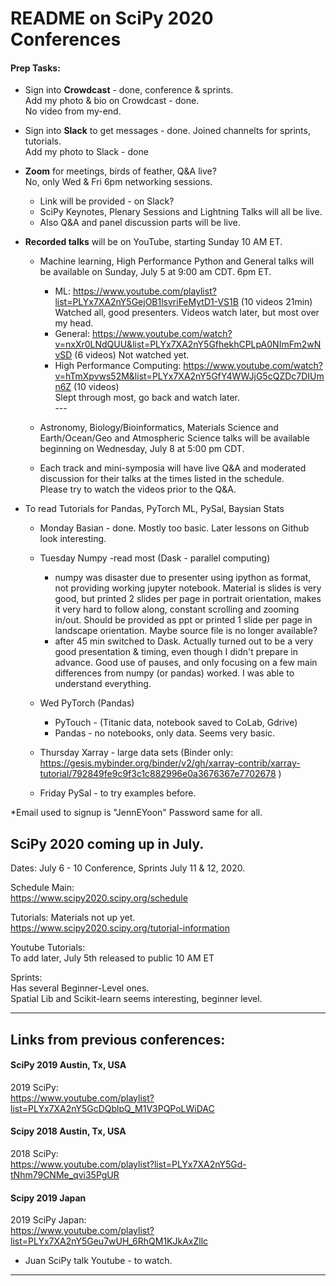 # README on SciPy 2020 Conferences  

#### Prep Tasks:
  * Sign into **Crowdcast** - done, conference & sprints.  
    Add my photo & bio on Crowdcast - done.  
    No video from my-end.  
    
  * Sign into **Slack** to get messages - done.  Joined channelts for sprints, tutorials.  
    Add my photo to Slack - done  
    
  * **Zoom** for meetings, birds of feather, Q&A live?   
    No, only Wed & Fri 6pm networking sessions.  
  
    - Link will be provided - on Slack?  
    - SciPy Keynotes, Plenary Sessions and Lightning Talks will all be live.  
    - Also Q&A and panel discussion parts will be live.   
    
  * **Recorded talks** will be on YouTube, starting Sunday 10 AM ET.  
    - Machine learning, High Performance Python and General talks will be available  on Sunday, July 5 at 9:00 am CDT.  6pm ET.   
    
      * ML: https://www.youtube.com/playlist?list=PLYx7XA2nY5GejOB1lsvriFeMytD1-VS1B  (10 videos 21min)  
        Watched all, good presenters. Videos watch later, but most over my head.  
      * General: https://www.youtube.com/watch?v=nxXr0LNdQUU&list=PLYx7XA2nY5GfhekhCPLpA0NImFm2wNvSD (6 videos)  Not watched yet.  
      * High Performance Computing: https://www.youtube.com/watch?v=hTmXpvws52M&list=PLYx7XA2nY5GfY4WWJjG5cQZDc7DIUmn6Z (10 videos)  
        Slept through most, go back and watch later.  
      \-\-\-  
    - Astronomy, Biology/Bioinformatics, Materials Science and Earth/Ocean/Geo and Atmospheric Science talks will be available beginning on Wednesday, July 8 at 5:00 pm CDT. 
    - Each track and mini-symposia will have live Q&A and moderated discussion for their talks at the times listed in the schedule.   
      Please try to watch the videos prior to the Q&A.  
    
  * To read Tutorials for Pandas, PyTorch ML, PySal, Baysian Stats
    - Monday Basian - done.  Mostly too basic.  Later lessons on Github look interesting.  
    - Tuesday Numpy -read most (Dask - parallel computing)  
      * numpy was disaster due to presenter using ipython as format, not providing working jupyter  notebook. Material is slides is very good, but printed 2 slides per page in portrait orientation, makes it very hard to follow along, constant scrolling and zooming in/out.  Should be provided as ppt or printed 1 slide per page in landscape orientation.  Maybe source file is no longer available?  
      * after 45 min switched to Dask. Actually turned out to be a very good presentation & timing, even though I didn't prepare in advance.  Good use of pauses, and only focusing on a few main differences from numpy (or pandas) worked.  I was able to understand everything.  
    
    - Wed PyTorch (Pandas)   
      - PyTouch - (Titanic data, notebook saved to CoLab, Gdrive)  
      - Pandas - no notebooks, only data. Seems very basic.  
      
    - Thursday Xarray - large data sets
      (Binder only:  https://gesis.mybinder.org/binder/v2/gh/xarray-contrib/xarray-tutorial/792849fe9c9f3c1c882996e0a3676367e7702678 )  
      
    - Friday PySal - to try examples before.   

  *Email used to signup is "JennEYoon"  Password same for all.


## SciPy 2020 coming up in July.  

Dates: July 6 - 10 Conference, Sprints July 11 & 12, 2020.  

Schedule Main:  
https://www.scipy2020.scipy.org/schedule  

Tutorials: Materials not up yet.   
https://www.scipy2020.scipy.org/tutorial-information

Youtube Tutorials:  
To add later, July 5th released to public 10 AM ET

Sprints:  
Has several Beginner-Level ones.  
Spatial Lib and Scikit-learn seems interesting, beginner level.    
  
---   

## Links from previous conferences:

#### SciPy 2019 Austin, Tx, USA  
2019 SciPy:  
https://www.youtube.com/playlist?list=PLYx7XA2nY5GcDQblpQ_M1V3PQPoLWiDAC   

#### Scipy 2018 Austin, Tx, USA  
2018 SciPy:  
https://www.youtube.com/playlist?list=PLYx7XA2nY5Gd-tNhm79CNMe_qvi35PgUR  

#### Scipy 2019 Japan   
2019 SciPy Japan:  
https://www.youtube.com/playlist?list=PLYx7XA2nY5Geu7wUH_6RhQM1KJkAxZllc  

   * Juan SciPy talk Youtube - to watch.   
---  


  
  

  
